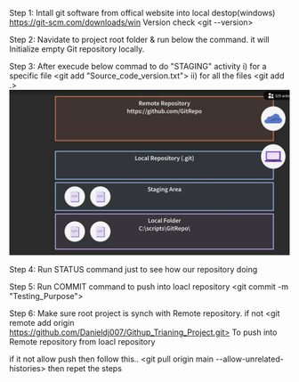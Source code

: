Step 1:
Intall git software from offical website into local destop(windows)
https://git-scm.com/downloads/win
Version check <git --version>

Step 2:
Navidate to project root folder & run below the command. it will Initialize empty Git repository locally. 
<git init>

Step 3:
After execude below commad to do "STAGING" activity
i)  for a specific file
<git add "Source_code_version.txt">
ii) for all the files
<git add .>
![alt text](image.png)

Step 4:
Run STATUS command just to see how our repository doing
<git status>

Step 5:
Run COMMIT command to push into loacl repository
<git commit -m "Testing_Purpose">

Step 6:
Make sure root project is synch with Remote repository. if not
<git remote add origin https://github.com/Danieldj007/Githup_Trianing_Project.git>
To push into Remote repository from loacl repository 
<git push>

if it not allow push then follow this..
<git pull>
<git pull origin main --allow-unrelated-histories>
then repet the steps 
